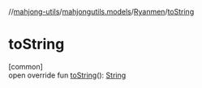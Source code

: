 //[mahjong-utils](../../../index.md)/[mahjongutils.models](../index.md)/[Ryanmen](index.md)/[toString](to-string.md)

# toString

[common]\
open override fun [toString](to-string.md)(): [String](https://kotlinlang.org/api/latest/jvm/stdlib/kotlin/-string/index.html)
